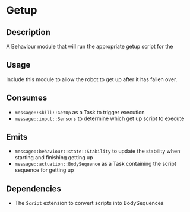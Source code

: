 # Getup

## Description

A Behaviour module that will run the appropriate getup script for the

## Usage

Include this module to allow the robot to get up after it has fallen over.

## Consumes

- `message::skill::GetUp` as a Task to trigger execution
- `message::input::Sensors` to determine which get up script to execute

## Emits

- `message::behaviour::state::Stability` to update the stability when starting and finishing getting up
- `message::actuation::BodySequence` as a Task containing the script sequence for getting up

## Dependencies

- The `Script` extension to convert scripts into BodySequences
